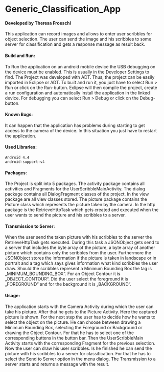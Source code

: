 Generic_Classification_App
==========================

#### Developed by Theresa Froeschl

This application can record images and allows to enter user scribbles for object selection. 
The user can send the image and his scribbles to some server for classification and gets a 
response message as result back.

#### Build and Run:
To Run the application on an android mobile device the USB debugging on the device must be enabled. 
This is usually in the Developer Settings to find.
The Project was developed with ADT. Thus, the project can be easily imported in Eclipse or ADT. 
To built and run it, you just have to select Run > Run or click on the Run-button.
Eclipse will then compile the project, create a run configuration and automatically install 
the application in the linked device.
For debugging you can select Run > Debug or click on the Debug-button.

#### Known Bugs:
It can happen that the application has problems during starting
to get access to the camera of the device. In this situation you just have
to restart the application.


#### Used Libraries:
	Android 4.4 
	android-support-v4


#### Packages:
The Project is split into 5 packages.
The activity package contains all activities and Fragments for the UserScribbleMainActivity.
The dialog package contains all DialogFragment classes of the project.
In the view package are all view classes stored.
The picture package contains the Picture class which represents the picture taken by the camera.
In the http package is the RetrieveHttpTask which gets created and executed when the user wants
to send the picture and his scribbles to a server.


#### Transmission to Server:
When the user send the taken picture with his scribbles to the server the RetrieveHttpTask gets executed. During this task a JSONObject gets send to a server that includes the byte array of the picture, a byte array of another picture which contains only the scribbles from the user. 
Furthermore the JSONObject stores the information if the picture is taken in landscape or in portrait and a tag which says gives information what kind scribbles the user draw. 
Should the scribbles represent a Minimum Bounding Box the tag is „MINIMUM_BOUNDING_BOX“. For an Object Contour it is „OBJECT_CONTOUR“. Did the user select the foreground it is „FOREGROUND“ and for the background it is „BACKGROUND“.

#### Usage:
The application starts with the Camera Activity during which the user can take his picture.
After that he gets to the Picture Activity. Here the captured picture is shown.
For the next step the user has to decide how he wants to select the object  on the picture.
He can choose between drawing a Minimum Bounding Box, selecting the Foreground or Background or drawing the Object Contour. For that he has to select one of the corresponding buttons in the button bar.
Then the UserScribbleMain Activity starts with the corresponding Fragment for the previous selection.
Now the user can draw his user scribbles. Is he finished he can send the picture with his scribbles to a server for classification. For that he has to select the Send to Server option in the menu dialog.
The Transmission to a server starts and returns a message with the result.
